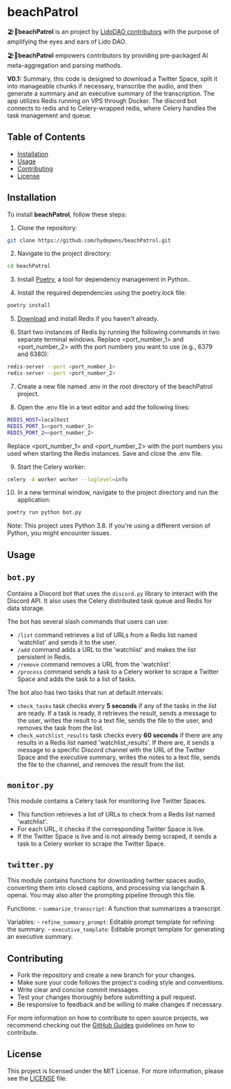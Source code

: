 # beachPatrol

🏖️🚓**beachPatrol** is an project by [LidoDAO contributors](https://www.lido.fi) with the purpose of amplifying the eyes and ears of Lido DAO.

🏖️🚓**beachPatrol** empowers contributors by providing pre-packaged AI meta-aggregation and parsing methods.

**V0.1:** Summary, this code is designed to download a Twitter Space, split it into manageable chunks if necessary, transcribe the audio, and then generate a summary and an executive summary of the transcription.
The app utilizes Redis running on VPS through Docker. The discord bot connects to redis and to Celery-wrapped redis, where Celery handles the task management and queue.

## Table of Contents

- [Installation](#installation)
- [Usage](#usage)
- [Contributing](#contributing)
- [License](#license)

## Installation

To install **beachPatrol**, follow these steps:

1. Clone the repository:

```bash
git clone https://github.com/hydepwns/beachPatrol.git
```

2. Navigate to the project directory:

```bash
cd beachPatrol
```

3. Install [Poetry](https://python-poetry.org/docs/#installation), a tool for dependency management in Python..

4. Install the required dependencies using the poetry.lock file:

```bash
poetry install
```

5. [Download](https://redis.io/download) and install Redis if you haven't already.

6. Start two instances of Redis by running the following commands in two separate terminal windows.
Replace <port_number_1> and <port_number_2> with the port numbers you want to use (e.g., 6379 and 6380):

```bash
redis-server --port <port_number_1>
redis-server --port <port_number_2>
```

7. Create a new file named .env in the root directory of the beachPatrol project.

8. Open the .env file in a text editor and add the following lines:

```bash
REDIS_HOST=localhost
REDIS_PORT_1=<port_number_1> 
REDIS_PORT_2=<port_number_2>
```

Replace <port_number_1> and <port_number_2> with the port numbers you used when starting the Redis instances. Save and close the .env file.

9. Start the Celery worker:

```bash
celery -A worker worker --loglevel=info
```

10. In a new terminal window, navigate to the project directory and run the application:

```bash
poetry run python bot.py
```

Note: This project uses Python 3.8. If you're using a different version of Python, you might encounter issues.

## Usage

`bot.py`
----------
Contains a Discord bot that uses the `discord.py` library to interact with the Discord API. It also uses the Celery distributed task queue and Redis for data storage.

The bot has several slash commands that users can use:

- `/list` command retrieves a list of URLs from a Redis list named 'watchlist' and sends it to the user.
- `/add` command adds a URL to the 'watchlist' and makes the list persistent in Redis.
- `/remove` command removes a URL from the 'watchlist'.
- `/process` command sends a task to a Celery worker to scrape a Twitter Space and adds the task to a list of tasks.

The bot also has two tasks that run at default intervals:

- `check_tasks` task checks every **5 seconds** if any of the tasks in the list are ready. If a task is ready, it retrieves the result, sends a message to the user, writes the result to a text file, sends the file to the user, and removes the task from the list.
- `check_watchlist_results` task checks every **60 seconds** if there are any results in a Redis list named 'watchlist_results'. If there are, it sends a message to a specific Discord channel with the URL of the Twitter Space and the executive summary, writes the notes to a text file, sends the file to the channel, and removes the result from the list.

`monitor.py`
----------
This module contains a Celery task for monitoring live Twitter Spaces. 

- This function retrieves a list of URLs to check from a Redis list named 'watchlist'.
- For each URL, it checks if the corresponding Twitter Space is live.
- If the Twitter Space is live and is not already being scraped, it sends a task to a Celery worker to scrape the Twitter Space.

`twitter.py`
----------

This module contains functions for downloading twitter spaces audio, converting them into closed captions, and processing via langchain & openai.
You may also alter the prompting pipeline through this file.

Functions:
    - `summarize_transcript`: A function that summarizes a transcript.

Variables:
    - `refine_summary_prompt`: Editable prompt template for refining the summary.
    - `executive_template`: Editable prompt template for generating an executive summary.

## Contributing

- Fork the repository and create a new branch for your changes.
- Make sure your code follows the project's coding style and conventions.
- Write clear and concise commit messages.
- Test your changes thoroughly before submitting a pull request.
- Be responsive to feedback and be willing to make changes if necessary.

For more information on how to contribute to open source projects, we recommend checking out the [GitHub Guides](https://guides.github.com/activities/contributing-to-open-source/) guidelines on how to contribute.

## License

This project is licensed under the MIT License. For more information, please see the [LICENSE](./LICENSE) file.
